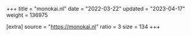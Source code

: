 +++
title = "monokai.nl"
date = "2022-03-22"
updated = "2023-04-17"
weight = 136975

[extra]
source = "https://monokai.nl"
ratio = 3
size = 134
+++

